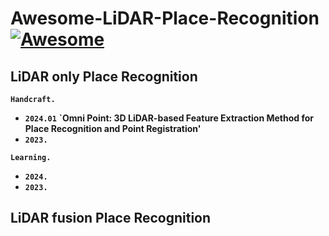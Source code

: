 # Awesome-LiDAR-Place-Recognition [![Awesome](https://awesome.re/badge.svg)](https://awesome.re)

## LiDAR only Place Recognition
__`Handcraft.`__
- __`2024.01`__ __`Omni Point: 3D LiDAR-based Feature Extraction Method for Place Recognition and Point Registration'__
- __`2023.`__

__`Learning.`__
- __`2024.`__
- __`2023.`__
  
## LiDAR fusion Place Recognition

